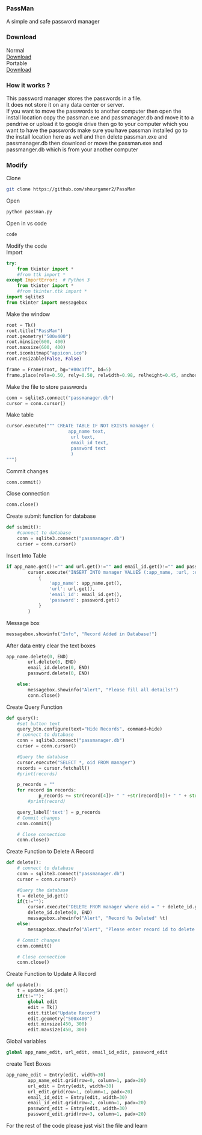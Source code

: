 ### PassMan
A simple and safe password manager
### Download
Normal <br>
[Download](https://github.com/shourgamer2/PassMan/releases/download/vr.10.0/PassMan.exe) <br>
Portable <br>
[Download](https://github.com/shourgamer2/PassMan/releases/download/port1.0.0/passmanportable.zip)
### How it works ?
This password manager stores the passwords in a file. <br>
It does not store it on any data center or server. <br>
If you want to move the passwords to another computer then open the install location copy the passman.exe and passmanager.db and  move it to a pendrive or upload it to google drive then go to your computer which you want to have the passwords make sure you have passman installed go to the install location here as well and then delete passman.exe and passmanager.db then download or move  the passman.exe and passmanger.db which is from your another computer
### Modify 
Clone <br>
``` sh 
git clone https://github.com/shourgamer2/PassMan
```
Open
``` sh 
python passman.py 
```
Open in vs code
``` sh 
code
```
Modify the code <br>
Import 
``` python
try:
    from tkinter import *
    #from ttk import *
except ImportError:  # Python 3
    from tkinter import *
    #from tkinter.ttk import *
import sqlite3
from tkinter import messagebox
```
Make the window
```python
root = Tk()
root.title("PassMan")
root.geometry("500x400")
root.minsize(600, 400)
root.maxsize(600, 400)
root.iconbitmap("appicon.ico")
root.resizable(False, False) 

frame = Frame(root, bg="#80c1ff", bd=5)
frame.place(relx=0.50, rely=0.50, relwidth=0.98, relheight=0.45, anchor = "n")
```
Make the file to store passwords
``` python
conn = sqlite3.connect("passmanager.db")
cursor = conn.cursor()
```
Make table
``` python
cursor.execute(""" CREATE TABLE IF NOT EXISTS manager (
                       app_name text,
                        url text,
                        email_id text,
                        password text
                        )
""")
```
Commit changes
``` python
conn.commit()
```
Close connection
``` python
conn.close()
```
Create submit function for database
```python
def submit():
    #connect to database
    conn = sqlite3.connect("passmanager.db")
    cursor = conn.cursor()
```
Insert Into Table
```python
if app_name.get()!="" and url.get()!="" and email_id.get()!="" and password.get()!="":
        cursor.execute("INSERT INTO manager VALUES (:app_name, :url, :email_id, :password)",
            {
                'app_name': app_name.get(),
                'url': url.get(),
                'email_id': email_id.get(),
                'password': password.get()
            }
        )
```
Message box
``` python
messagebox.showinfo("Info", "Record Added in Database!")
```
After data entry clear the text boxes
```python
app_name.delete(0, END)
        url.delete(0, END)
        email_id.delete(0, END)
        password.delete(0, END)

    else:
        messagebox.showinfo("Alert", "Please fill all details!")
        conn.close()

```
Create Query Function
```python
def query():
    #set button text
    query_btn.configure(text="Hide Records", command=hide)
    # connect to database
    conn = sqlite3.connect("passmanager.db")
    cursor = conn.cursor()

    #Query the database
    cursor.execute("SELECT *, oid FROM manager")
    records = cursor.fetchall()
    #print(records)

    p_records = ""
    for record in records:
            p_records += str(record[4])+ " " +str(record[0])+ " " + str(record[1])+ " " + str(record[2]) + " " + str(record[3])+ "\n"
        #print(record)

    query_label['text'] = p_records
    # Commit changes
    conn.commit()

    # Close connection
    conn.close()
```
Create Function to Delete A Record
```python
def delete():
    # connect to database
    conn = sqlite3.connect("passmanager.db")
    cursor = conn.cursor()

    #Query the database
    t = delete_id.get()
    if(t!=""):
        cursor.execute("DELETE FROM manager where oid = " + delete_id.get())
        delete_id.delete(0, END)
        messagebox.showinfo("Alert", "Record %s Deleted" %t)
    else:
        messagebox.showinfo("Alert", "Please enter record id to delete!")

    # Commit changes
    conn.commit()

    # Close connection
    conn.close()
```
Create Function to Update A Record
```python
def update():
    t = update_id.get()
    if(t!=""):
        global edit
        edit = Tk()
        edit.title("Update Record")
        edit.geometry("500x400")
        edit.minsize(450, 300)
        edit.maxsize(450, 300)
```
Global variables
```python
global app_name_edit, url_edit, email_id_edit, password_edit
```
create Text Boxes
```python
app_name_edit = Entry(edit, width=30)
        app_name_edit.grid(row=0, column=1, padx=20)
        url_edit = Entry(edit, width=30)
        url_edit.grid(row=1, column=1, padx=20)
        email_id_edit = Entry(edit, width=30)
        email_id_edit.grid(row=2, column=1, padx=20)
        password_edit = Entry(edit, width=30)
        password_edit.grid(row=3, column=1, padx=20)
 ```
 For the rest of the code please just visit the file and learn




